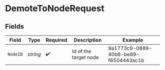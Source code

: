 # DemoteToNodeRequest


## Fields

| Field                                | Type                                 | Required                             | Description                          | Example                              |
| ------------------------------------ | ------------------------------------ | ------------------------------------ | ------------------------------------ | ------------------------------------ |
| `NodeID`                             | *string*                             | :heavy_check_mark:                   | Id of the target node                | 9a1773c9-0889-40b6-be89-f6504443ac1b |